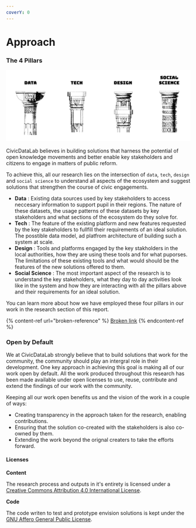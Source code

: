 ```yaml
---
coverY: 0
---
```


# Approach

### The 4 Pillars

![The four pillars of a societal solution.](../.gitbook/assets/cdl-pillars.png)

CivicDataLab believes in building solutions that harness the potential of open knowledge movements and better enable key stakeholders and citizens to engage in matters of public reform.&#x20;

To achieve this, all our research lies on the intersection of `data`, `tech`, `design` and `social science` to understand all aspects of the ecosystem and suggest solutions that strengthen the course of civic engagements.

* **Data** : Existing data sources used by key stakeholders to access neccesary information to support pupil in their regions. The nature of these datasets, the usage patterns of these datasets by key stakeholders and what sections of the ecosystem do they solve for.
* **Tech** : The feature of the existing platform and new features requested by the key stakeholders to fullfill their requirements of an ideal solution. The posstible data model, ad platfrom architecture of building such a system at scale.
* **Design** : Tools and platforms engaged by the key stakholders in the local authorities, how they are using these tools and for what puporses. The limitations of these existing tools and what would should be the features of the new solutions offered to them.
* **Social Science** : The most important aspect of the research is to understand the key stakeholders, what they day to day activities look like in the system and how they are interacting with all the pillars above and their requirements for an ideal solution.

You can learn more about how we have employed these four pillars in our work in the research section of this report.

{% content-ref url="broken-reference" %}
[Broken link](broken-reference)
{% endcontent-ref %}

### Open by Default

We at CivicDataLab strongly believe that to build solutions that work for the community, the community should play an intergral role in their development. One key approach in achieving this goal is making all of our work open by default. All the work produced throughout this research has been made available under open licenses to use, reuse, contribute and extend the findings of our work with the community.

Keeping all our work open benefits us and the vision of the work in a couple of ways:

* Creating transparency in the approach taken for the research, enabling contributions.
* Ensuring that the solution co-created with the stakeholders is also co-owned by them.&#x20;
* Extending the work beyond the orignal creaters to take the efforts forward.

#### Licenses

**Content**

The research process and outputs in it's entirety is licensed under a [Creative Commons Attribution 4.0 International License](http://creativecommons.org/licenses/by/4.0/).

**Code**

The code writen to test and prototype envision solutions is kept under the [GNU Affero General Public License](https://www.gnu.org/licenses/agpl-3.0.en.html).

